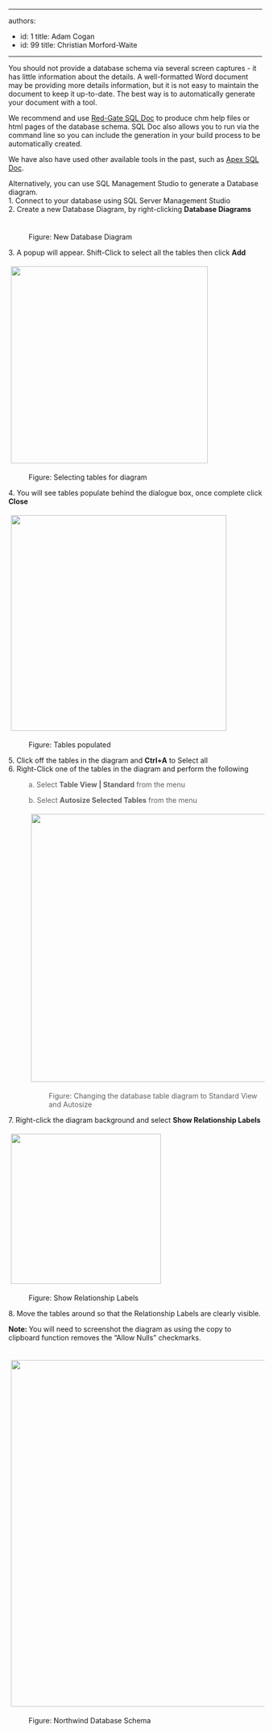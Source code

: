 

---
authors:
  - id: 1
    title: Adam Cogan
  - id: 99
    title: Christian Morford-Waite
---




<span class='intro'> <p>​​​​​​​​You should not provide a database schema via several screen captures - it has little information about the details. A well-formatted Word document may be providing more details information, but it is not easy to maintain the document to keep it up-to-date. The best way is to automatically generate your document with a tool.<br></p> </span>

<p>We recommend and use&#160;<a href="https&#58;//www.ssw.com.au/ssw/Standards/DeveloperGeneral/SQLservertools.aspx#SqlDoc">Red-Gate SQL Doc</a>&#160;to produce chm help files or html pages of the database schema. SQL Doc also allows you to run via the command line so you can include the generation in your build process to be automatically created.</p><p>We have also have used&#160;other available tools in the past, such as&#160;<a href="https&#58;//www.ssw.com.au/ssw/Standards/DeveloperGeneral/SQLservertools.aspx#ApexSqlDoc">Apex SQL Doc</a>.​<br></p><p>Alternatively, you can use SQL Management Studio to generate a Database diagram.<br>1.	Connect to your database using SQL Server Management Studio<br>2.	Create a new Database Diagram, by right-clicking <strong>Database Diagrams</strong></p><dd class="ssw15-rteElement-FigureNormal"><dl class="ssw15-rteElement-ImageArea"><img src="/PublishingImages/SqlDiagramNew.png" alt="" style="margin&#58;5px;" /></dl>Figure&#58; New Database Diagram<br></dd><p>3.	A popup will appear. Shift-Click to select all the tables then click <strong>Add</strong></p><dl class="ssw15-rteElement-ImageArea"><img src="/PublishingImages/SqlDiagramSelectingTables.png" alt="" style="margin&#58;5px;width&#58;391px;" /></dl><dd class="ssw15-rteElement-FigureNormal">Figure&#58; Selecting tables for diagram<br></dd><p>4.	You will see tables populate behind the dialogue box, once complete click <strong>Close</strong></p><dl class="ssw15-rteElement-ImageArea"><img src="/PublishingImages/SqlDiagramTablesPopulated.png" alt="" style="margin&#58;5px;width&#58;428px;" /></dl><dd class="ssw15-rteElement-FigureNormal">Figure&#58; Tables populated<br></dd><p>5.	Click off the tables in the diagram and <strong>Ctrl+A</strong> to Select all<br>6.	Right-Click one of the tables in the diagram and perform the following<br></p><blockquote style="margin&#58;0px 0px 0px 40px;border&#58;none;padding&#58;0px;"><p>a.	​Select <strong>Table View | Standard</strong> from the menu<br></p><p>b.	​​Select <strong>Autosize Selected Tables</strong> from the menu&#160;<br></p><dl class="ssw15-rteElement-ImageArea"><img src="/PublishingImages/SqlDiagramStandardAutoSize.png" alt="" style="margin&#58;5px;width&#58;532px;" /></dl><dd class="ssw15-rteElement-FigureNormal">Figure&#58; Changing the database table diagram to Standard View and Autosize​<br></dd></blockquote><p>7.	Right-click the diagram background and select <strong>Show Relationship Labels</strong></p><dl class="ssw15-rteElement-ImageArea"><img src="/PublishingImages/SqlDiagramShowRelationshipLabels.png" alt="" style="margin&#58;5px;width&#58;298px;" /></dl><dd class="ssw15-rteElement-FigureNormal">Figure&#58; Show Relationship Labels<br></dd><p>8.	Move the tables around so that the Relationship Labels are clearly visible.<br></p><p><strong>Note&#58;&#160;</strong>You will need to&#160;screenshot&#160;the diagram as using the copy to clipboard function removes the “Allow Nulls” checkmarks.<br><br></p><dl class="ssw15-rteElement-ImageArea"><img src="/PublishingImages/SqlDiagramNorthwindSchema.png" alt="" style="margin&#58;5px;width&#58;688px;" /></dl><dd class="ssw15-rteElement-FigureNormal">Figure&#58; Northwind Database Schema<br></dd><p><br><br></p><p><br><br></p>


